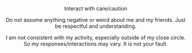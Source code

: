 




<p align=center> Interact with care/caution

<p align=center> Do not assume anything negative or weird about me and my friends. Just be respectful and understanding.

<p align=center> I am not consistent with my activity, especially outside of my close circle. So my responses/interactions may vary. It is not your fault.
